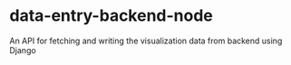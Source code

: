 # data-entry-backend-node
An API for fetching and writing the visualization data from backend using Django
